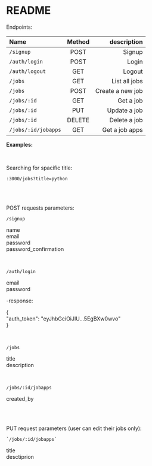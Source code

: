 # README

Endpoints: 

| Name | Method | description |
| :---         |     :---:      |          ---: |
| `/signup`   | POST    | Signup    |
| `/auth/login`     | POST       | Login      |
| `/auth/logout`     | GET       | Logout      |
| `/jobs`     | GET       | List all jobs      |
| `/jobs`     | POST       | Create a new job      |
| `/jobs/:id`     | GET       | Get a job      |
| `/jobs/:id`     | PUT       | Update a job      |
| `/jobs/:id`     | DELETE       | Delete a job      |
| `/jobs/:id/jobapps`     | GET       | Get a job apps      |



<b>Examples:</b>

<br>

<p>
	<summary>Searching for spacific title:</summary>
<p>
	
`:3000/jobs?title=python`
	
</p>
</p>
<br>
<br>
<p>
POST requests parameters:
</p>
<p>
	
`/signup`

<p>
name
<br>
email
<br>
password
<br>
password_confirmation

</p>

</p>
<br>
<p>

`/auth/login`

<p>
email
<br>
password
<br>
</p>

-response:

{
<br>
"auth_token": "eyJhbGciOiJIU...5EgBXw0wvo"
<br>
}
</p>
<br>
<p>

`/jobs`

<p>
title
<br>
description
<br>
</p>

</p>
<br>
<p>

`/jobs/:id/jobapps`

<p>
	created_by
</p>
</p>
	
<br>
<p>
<br>
PUT request parameters (user can edit their jobs only):
<br>

	`/jobs/:id/jobapps`

<p>
title
<br>
desctiprion
</p>
</p>
